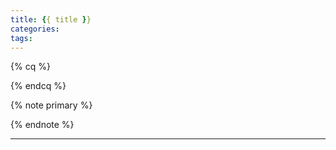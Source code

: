 ```yaml
---
title: {{ title }}
categories: 
tags:
---
```


{% cq %}

{% endcq %}

<!--more-->

{% note primary %}

{% endnote %}

***